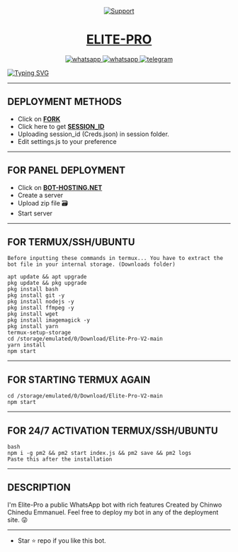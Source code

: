 <p align="center">
  <a href="https://chat.whatsapp.com/GRIeuAnUgk54u2IL5ujUxJ">
    <img alt=Support weight="10" src="https://telegra.ph/file/a8265ce43fbfcc43bffeb.jpg"> 
    </p>
<h1 align="center">ELITE-PRO</h1>
<p align="center"> 
    </p>
<p align="center">
  <a aria-label="Join our chats" href="https://chat.whatsapp.com/GRIeuAnUgk54u2IL5ujUxJ" target="_blank">
    <img alt="whatsapp" src="https://img.shields.io/badge/Join Group chat-25D366?style=for-the-badge&logo=whatsapp&logoColor=white" />
    <a align="center">
  <a aria-label="Follow Channel" href="https://whatsapp.com/channel/0029VaXaqHII1rcmdDBBsd3g" target="_blank">
    <img alt="whatsapp" src="https://img.shields.io/badge/Follow Channel-25D366?style=for-the-badge&logo=whatsapp&logoColor=white" />
</a>
<a aria-label="Chat me" href="https://t.me/elitepro_md" target="_blank">
    <img alt="telegram" src="https://img.shields.io/badge/Telegram Group-24A1DE?style=for-the-badge&logo=telegram&logoColor=white" />
  </a>
</p>
      
   [![Typing SVG](https://readme-typing-svg.herokuapp.com?font=Rockstar-ExtraBold&color=BBDEFB&lines=WELCOME+TO+ELITE+PRO+REPO+MADE+BY;CHINWO+CHINEDU+EMMANUEL;THANKS+FOR+VISITING+MY+REPO)](https://git.io/typing-svg)  
   
 ---

## DEPLOYMENT METHODS

- Click on **[FORK](https://github.com/elite-md/ELITEPRO/fork)**
- Click here to get **[SESSION_ID](https://elitepro-paring-website.onrender.com)**
- Uploading session_id (Creds.json) in session folder.
- Edit settings.js to your preference

---

## FOR PANEL DEPLOYMENT

- Click on **[BOT-HOSTING.NET](https://bot-hosting.net/)**
- Create a server
- Upload zip file 🗃️ 
- Start server

---

## FOR TERMUX/SSH/UBUNTU
```
Before inputting these commands in termux... You have to extract the bot file in your internal storage. (Downloads folder)

apt update && apt upgrade
pkg update && pkg upgrade
pkg install bash
pkg install git -y
pkg install nodejs -y 
pkg install ffmpeg -y 
pkg install wget
pkg install imagemagick -y
pkg install yarn
termux-setup-storage
cd /storage/emulated/0/Download/Elite-Pro-V2-main
yarn install
npm start
```
---

## FOR STARTING TERMUX AGAIN
```
cd /storage/emulated/0/Download/Elite-Pro-V2-main
npm start
```
---

## FOR 24/7 ACTIVATION TERMUX/SSH/UBUNTU
```
bash
npm i -g pm2 && pm2 start index.js && pm2 save && pm2 logs
Paste this after the installation
```
---

  ## DESCRIPTION
I'm Elite-Pro a public WhatsApp bot with rich features Created by Chinwo Chinedu Emmanuel. Feel free to deploy my bot in any of the deployment site. 😜

 --- 
- Star ⭐ repo if you like this bot.
